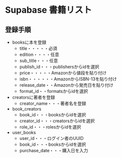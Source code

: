 # Supabase 書籍リスト

## 登録手順
* booksに本を登録
  * title・・・・・必須
  * edition・・・・任意
  * sub_title・・・任意
  * publish_id・・・publishersからidを選択
  * price・・・・・Amazonから値段を貼り付け
  * isbn・・・・・・AmazonからISBN-13を貼り付け
  * release_date・・Amazonから発売日を貼り付け
  * format_id・・formatsからidを選択
* creatorsに著者を登録
  * creator_name・・・著者名を登録
* book_creators
  * book_id・・・booksからidを選択
  * creator_id・・・creatorsからidを選択
  * role_id・・・rolesからidを選択
* user_books
  * user_id・・・ログイン者のUUID
  * book_id・・・booksからidを選択
  * purchase_date・・・購入日を入力
